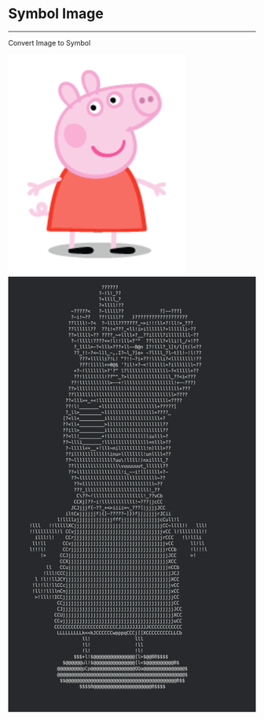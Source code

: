 # Symbol Image

---
Convert Image to Symbol

![Alt text](./resources/Pippa.png)
![Alt text](./resources/output.png)
